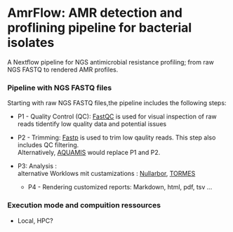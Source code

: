 # AmrFlow: AMR detection and proflining pipeline for bacterial isolates
A Nextflow pipeline for NGS antimicrobial resistance profiling; from raw NGS FASTQ to rendered AMR profiles.

### Pipeline with NGS FASTQ files
Starting with raw NGS FASTQ files,the pipeline includes the following steps:

- P1 - Quality Control (QC): [FastQC](https://www.bioinformatics.babraham.ac.uk/projects/fastqc/) is used for visual inspection of raw reads tidentify low quality data and potential issues

- P2 - Trimming: [Fastp](https://github.com/OpenGene/fastp) is used to trim low qaulity reads. This step also includes QC filtering.\
    Alternatively, [AQUAMIS](https://gitlab.com/bfr_bioinformatics/AQUAMIS) would replace P1 and P2.
    
 - P3: Analysis : \
   alternative Worklows mit custamizations : [Nullarbor](https://github.com/tseemann/nullarbor), [TORMES](https://github.com/nmquijada/tormes) 
   
   
   - P4 - Rendering customized reports:  Markdown, html, pdf, tsv ...


### Execution mode and compuition ressources
 - Local, HPC?
